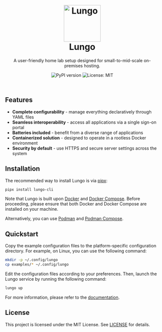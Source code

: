 <br>

<h1 align="center">
  <a href="https://github.com/raymond-u/lungo">
      <img src="https://github.com/raymond-u/lungo/assets/36328498/5a8a3696-61c1-46cc-a1b4-144141da2d36" alt="Lungo" width="120">
  </a>
  <br>
  <b>Lungo</b>
  <br>
</h1>

<p align="center">
  A user-friendly home lab setup designed for small-to-mid-scale on-premises hosting.
  <br>
</p>

<p align="center">
  <a href="https://pypi.org/project/lungo-cli/" style="text-decoration: none">
    <img src="https://badge.fury.io/py/lungo-cli.svg" alt="PyPI version">
  </a>
  <a href="https://opensource.org/licenses/MIT" style="text-decoration: none">
    <img src="https://img.shields.io/badge/License-MIT-yellow.svg" alt="License: MIT">
  </a>
</p>

<br>

## Features

- **Complete configurability** - manage everything declaratively through YAML files
- **Seamless interoperability** - access all applications via a single sign-on portal
- **Batteries included** - benefit from a diverse range of applications
- **Containerized solution** - designed to operate in a rootless Docker environment
- **Security by default** - use HTTPS and secure server settings across the system

## Installation

The recommended way to install Lungo is via [pipx](https://pypa.github.io/pipx/):

```bash
pipx install lungo-cli
```

Note that Lungo is built upon [Docker](https://www.docker.com/) and [Docker Compose](https://docs.docker.com/compose/).
Before proceeding, please ensure that both Docker and Docker Compose are installed on your machine.

Alternatively, you can use [Podman](https://podman.io/)
and [Podman Compose](https://github.com/containers/podman-compose).

## Quickstart

Copy the example configuration files to the platform-specific configuration directory. For example, on Linux, you can
use the following command:

```bash
mkdir -p ~/.config/lungo
cp examples/* ~/.config/lungo
```

Edit the configuration files according to your preferences. Then, launch the Lungo service by running the following
command:

```bash
lungo up
```

For more information, please refer to the [documentation](https://raymond-u.github.io/lungo/).

## License

This project is licensed under the MIT License. See [LICENSE](LICENSE) for details.
